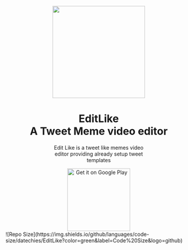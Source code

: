 <p align='center'>
<img width='250px%' height='250px' src='https://user-images.githubusercontent.com/102758905/185301650-e2c493a5-3288-46d9-aef4-933df81fbf3b.png#gh-dark-mode-only' >

<div align='center'>

<h1> EditLike<br>
A Tweet Meme video editor
</h1>

</div>
<p align='center'>
Edit Like is a tweet like memes video <br>
editor providing already setup tweet <br>
templates
</p>

<div align='center'>
  <a href='https://play.google.com/store/apps/details?id=com.editlike.app'>
    <img width='170px%' alt='Get it on Google Play' src='https://play.google.com/intl/en_us/badges/static/images/badges/en_badge_web_generic.png'/>
  </a>
</div>
![Repo Size](https://img.shields.io/github/languages/code-size/datechies/EditLike?color=green&label=Code%20Size&logo=github)
